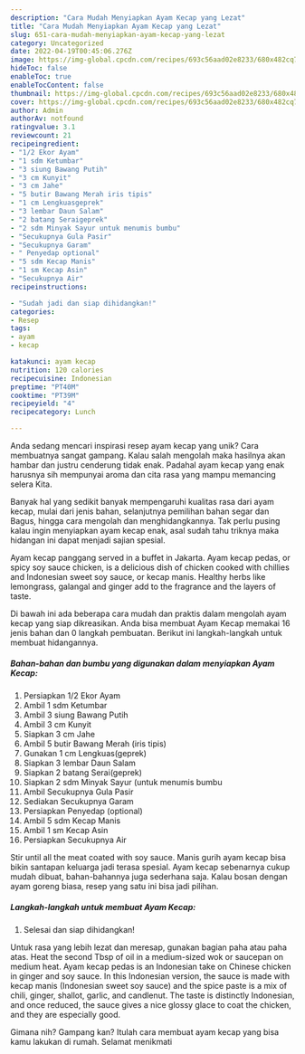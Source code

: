 ```yaml
---
description: "Cara Mudah Menyiapkan Ayam Kecap yang Lezat"
title: "Cara Mudah Menyiapkan Ayam Kecap yang Lezat"
slug: 651-cara-mudah-menyiapkan-ayam-kecap-yang-lezat
category: Uncategorized
date: 2022-04-19T00:45:06.276Z
image: https://img-global.cpcdn.com/recipes/693c56aad02e8233/680x482cq70/ayam-kecap-foto-resep-utama.jpg
hideToc: false
enableToc: true
enableTocContent: false
thumbnail: https://img-global.cpcdn.com/recipes/693c56aad02e8233/680x482cq70/ayam-kecap-foto-resep-utama.jpg
cover: https://img-global.cpcdn.com/recipes/693c56aad02e8233/680x482cq70/ayam-kecap-foto-resep-utama.jpg
author: Admin
authorAv: notfound
ratingvalue: 3.1
reviewcount: 21
recipeingredient:
- "1/2 Ekor Ayam"
- "1 sdm Ketumbar"
- "3 siung Bawang Putih"
- "3 cm Kunyit"
- "3 cm Jahe"
- "5 butir Bawang Merah iris tipis"
- "1 cm Lengkuasgeprek"
- "3 lembar Daun Salam"
- "2 batang Seraigeprek"
- "2 sdm Minyak Sayur untuk menumis bumbu"
- "Secukupnya Gula Pasir"
- "Secukupnya Garam"
- " Penyedap optional"
- "5 sdm Kecap Manis"
- "1 sm Kecap Asin"
- "Secukupnya Air"
recipeinstructions:

- "Sudah jadi dan siap dihidangkan!"
categories:
- Resep
tags:
- ayam
- kecap

katakunci: ayam kecap 
nutrition: 120 calories
recipecuisine: Indonesian
preptime: "PT40M"
cooktime: "PT39M"
recipeyield: "4"
recipecategory: Lunch

---
```





Anda sedang mencari inspirasi resep ayam kecap yang unik? Cara membuatnya sangat gampang. Kalau salah mengolah maka hasilnya akan hambar dan justru cenderung tidak enak. Padahal ayam kecap yang enak harusnya sih mempunyai aroma dan cita rasa yang mampu memancing selera Kita.





Banyak hal yang sedikit banyak mempengaruhi kualitas rasa dari ayam kecap, mulai dari jenis bahan, selanjutnya pemilihan bahan segar dan Bagus, hingga cara mengolah dan menghidangkannya. Tak perlu pusing kalau ingin menyiapkan ayam kecap enak,      asal sudah tahu triknya maka hidangan ini dapat menjadi sajian spesial.














Ayam kecap panggang served in a buffet in Jakarta. Ayam kecap pedas, or spicy soy sauce chicken, is a delicious dish of chicken cooked with chillies and Indonesian sweet soy sauce, or kecap manis. Healthy herbs like lemongrass, galangal and ginger add to the fragrance and the layers of taste.






Di bawah ini ada beberapa cara mudah dan praktis dalam mengolah ayam kecap yang siap dikreasikan. Anda bisa membuat Ayam Kecap memakai 16 jenis bahan dan 0 langkah pembuatan. Berikut ini langkah-langkah untuk membuat hidangannya.

<!--inarticleads1-->

##### Bahan-bahan dan bumbu yang digunakan dalam menyiapkan Ayam Kecap:

1. Persiapkan 1/2 Ekor Ayam
1. Ambil 1 sdm Ketumbar
1. Ambil 3 siung Bawang Putih
1. Ambil 3 cm Kunyit
1. Siapkan 3 cm Jahe
1. Ambil 5 butir Bawang Merah (iris tipis)
1. Gunakan 1 cm Lengkuas(geprek)
1. Siapkan 3 lembar Daun Salam
1. Siapkan 2 batang Serai(geprek)
1. Siapkan 2 sdm Minyak Sayur (untuk menumis bumbu
1. Ambil Secukupnya Gula Pasir
1. Sediakan Secukupnya Garam
1. Persiapkan  Penyedap (optional)
1. Ambil 5 sdm Kecap Manis
1. Ambil 1 sm Kecap Asin
1. Persiapkan Secukupnya Air


Stir until all the meat coated with soy sauce. Manis gurih ayam kecap bisa bikin santapan keluarga jadi terasa spesial. Ayam kecap sebenarnya cukup mudah dibuat, bahan-bahannya juga sederhana saja. Kalau bosan dengan ayam goreng biasa, resep yang satu ini bisa jadi pilihan. 

<!--inarticleads2-->

##### Langkah-langkah untuk membuat Ayam Kecap:


1. Selesai dan siap dihidangkan!

Untuk rasa yang lebih lezat dan meresap, gunakan bagian paha atau paha atas. Heat the second Tbsp of oil in a medium-sized wok or saucepan on medium heat. Ayam kecap pedas is an Indonesian take on Chinese chicken in ginger and soy sauce. In this Indonesian version, the sauce is made with kecap manis (Indonesian sweet soy sauce) and the spice paste is a mix of chili, ginger, shallot, garlic, and candlenut. The taste is distinctly Indonesian, and once reduced, the sauce gives a nice glossy glace to coat the chicken, and they are especially good. 

Gimana nih? Gampang kan? Itulah cara membuat ayam kecap yang bisa kamu lakukan di rumah. Selamat menikmati
